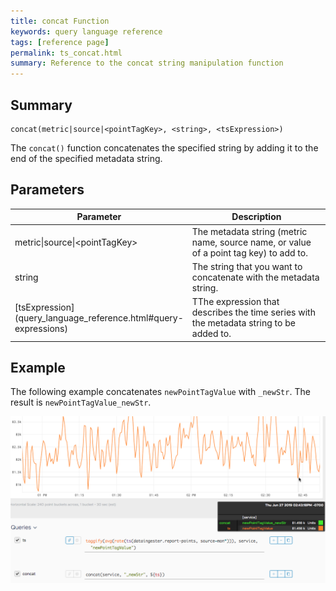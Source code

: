 ```yaml
---
title: concat Function
keywords: query language reference
tags: [reference page]
permalink: ts_concat.html
summary: Reference to the concat string manipulation function
---
```

## Summary
```
concat(metric|source|<pointTagKey>, <string>, <tsExpression>)
```
The `concat()` function concatenates the specified string by adding it to the end of the specified metadata string. 


## Parameters
<table style="width: 100%;">
<tbody>
<thead>
<tr><th width="30%">Parameter</th><th width="70%">Description</th></tr>
</thead>
<tr>
<td markdown="span">metric|source|&lt;pointTagKey&gt;</td>
<td>The metadata string (metric name, source name, or value of a point tag key) to add to.</td></tr>
<tr>
<td markdown="span">string</td>
<td>The string that you want to concatenate with the metadata string.</td></tr>
<tr>
<td markdown="span"> [tsExpression](query_language_reference.html#query-expressions)</td>
<td>TThe expression that describes the time series with the metadata string to be added to.</td></tr>
</tbody>
</table>


## Example

The following example concatenates `newPointTagValue` with `_newStr`. The result is `newPointTagValue_newStr`.


![ts concat example](images/ts_concat.png)
